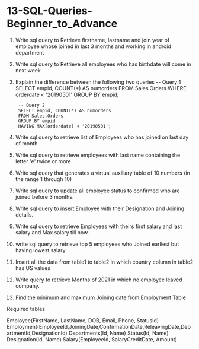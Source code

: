 # 13-SQL-Queries-Beginner_to_Advance
1. Write sql query to Retrieve firstname, lastname and join year of employee whose joined in last 3 months and working in android department
2. Write sql query to Retrieve all employees who has birthdate will come in next week
3. Explain the difference between the following two queries
        -- Query 1
        SELECT empid, COUNT(*) AS numorders
        FROM Sales.Orders
        WHERE orderdate < '20190501'
        GROUP BY empid;

        -- Query 2
        SELECT empid, COUNT(*) AS numorders
        FROM Sales.Orders
        GROUP BY empid
        HAVING MAX(orderdate) < '20190501';
       
4.  Write sql query to retrieve list of Employees who has joined on last day of month.
5.  Write sql query to retrieve employees with last name containing the letter 'e' twice or more
6.  Write sql query that generates a virtual auxiliary table of 10 numbers (in the range 1 through 10)
7.  Write sql query to update all employee status to confirmed who are joined before 3 months.
8.  Write sql query to insert Employee with their Designation and Joining details.
9.  Write sql query to retrieve Employees with theirs first salary and last salary and Max salary till now.
10. write sql query to retrieve top 5 employees who Joined earliest but having lowest salary
11. Insert all the data from table1 to table2 in which country column in table2 has US values
12. Write query to retrieve Months of 2021 in which no employee leaved company.
13. Find the minimum and maximum Joining date from Employment Table


Required tables

Employee(FirstName, LastName, DOB, Email, Phone, StatusId)
Employment(EmployeeId,JoiningDate,ConfirmationDate,ReleavingDate,DepartmentId,DesignationId)
Departments(Id, Name)
Status(Id, Name)
Designation(Id, Name)
Salary(EmployeeId, SalaryCreditDate, Amount)
